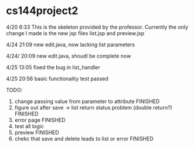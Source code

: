 # cs144project2

4/20 6:33
This is the skeleton provided by the professor. Currently the only change I made is the new jsp files list.jsp and preview.jsp

4/24 21:09
new edit.java, now lacking list parameters

4/24/ 20:09 
new edit.java, shoudl be complete now

4/25 13:05
fixed the bug in list_handler

4/25 20:56
basic functionality test passed

TODO: 
1. change passing value from parameter to attribute FINISHED
2. figure out after save -> list return status problem (double return?) FINISHED
3. error page FINISHED
4. test all logic 
5. preview FINISHED
6. chekc that save and delete leads to list or error FINISHED
